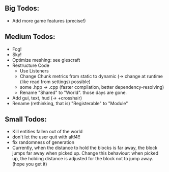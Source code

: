 ## Big Todos:
 * Add more game features (precise!)

## Medium Todos:
 * Fog!
 * Sky!
 * Optimize meshing: see glescraft
 * Restructure Code
   - Use Listeners
   - Change Chunk metrics from static to dynamic (-> change at runtime (like read from settings) possible)
   - some .hpp -> .cpp (faster compilation, better dependency-resolving)
   - Rename "Shared" to "World". those days are gone.
 * Add gui, text, hud (-> +crosshair)
 * Rename (rethinking, that is) "Registerable" to "Module"

## Small Todos:
 * Kill entities fallen out of the world
 * don't let the user quit with altf4!!
 * fix randomness of generation
 * Currently, when the distance to hold the blocks is far away, the block jumps far away when picked up.
   Change this behaviour: when picked up, the holding distance is adjusted for the block not to jump away. (hope you get it)

